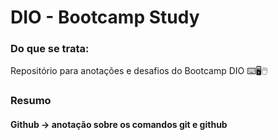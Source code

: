 # DIO - Bootcamp Study

### Do que se trata: 
Repositório para anotações e desafios do Bootcamp DIO ⌨️🖥️🖱️

### Resumo
#### Github -> anotação sobre os comandos git e github 
